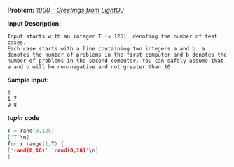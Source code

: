 **Problem:** 
*[1000 - Greetings from LightOJ](http://www.lightoj.com/volume_showproblem.php?problem=1000)*

**Input Description:**
```
Input starts with an integer T (≤ 125), denoting the number of test cases.
Each case starts with a line containing two integers a and b. a denotes the number of problems in the first computer and b denotes the number of problems in the second computer. You can safely assume that a and b will be non-negative and not greater than 10.
```

**Sample Input:**
```
2
1 7
9 8
```

***tupin*** **code** 
```c++
T = rand(0,125)
['T'\n]
for x range(1,T) {
['rand(0,10)' 'rand(0,10)'\n]
}
```

